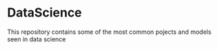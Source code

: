 # DataScience

This repository contains some of the most common pojects and models seen in data science

